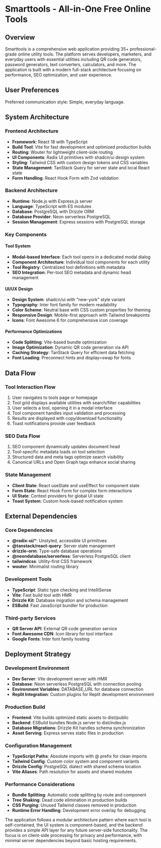 # Smarttools - All-in-One Free Online Tools

## Overview

Smarttools is a comprehensive web application providing 35+ professional-grade online utility tools. The platform serves developers, marketers, and everyday users with essential utilities including QR code generators, password generators, text converters, calculators, and more. The application is built with a modern full-stack architecture focusing on performance, SEO optimization, and user experience.

## User Preferences

Preferred communication style: Simple, everyday language.

## System Architecture

### Frontend Architecture
- **Framework**: React 18 with TypeScript
- **Build Tool**: Vite for fast development and optimized production builds
- **Routing**: Wouter for lightweight client-side routing
- **UI Components**: Radix UI primitives with shadcn/ui design system
- **Styling**: Tailwind CSS with custom design tokens and CSS variables
- **State Management**: TanStack Query for server state and local React state
- **Form Handling**: React Hook Form with Zod validation

### Backend Architecture
- **Runtime**: Node.js with Express.js server
- **Language**: TypeScript with ES modules
- **Database**: PostgreSQL with Drizzle ORM
- **Database Provider**: Neon serverless PostgreSQL
- **Session Management**: Express sessions with PostgreSQL storage

### Key Components

#### Tool System
- **Modal-based Interface**: Each tool opens in a dedicated modal dialog
- **Component Architecture**: Individual tool components for each utility
- **Tool Registry**: Centralized tool definitions with metadata
- **SEO Integration**: Per-tool SEO metadata and dynamic head management

#### UI/UX Design
- **Design System**: shadcn/ui with "new-york" style variant
- **Typography**: Inter font family for modern readability
- **Color Scheme**: Neutral base with CSS custom properties for theming
- **Responsive Design**: Mobile-first approach with Tailwind breakpoints
- **Icons**: Font Awesome 6 for comprehensive icon coverage

#### Performance Optimizations
- **Code Splitting**: Vite-based bundle optimization
- **Image Optimization**: Dynamic QR code generation via API
- **Caching Strategy**: TanStack Query for efficient data fetching
- **Font Loading**: Preconnect hints and display=swap for fonts

## Data Flow

### Tool Interaction Flow
1. User navigates to tools page or homepage
2. Tool grid displays available utilities with search/filter capabilities
3. User selects a tool, opening it in a modal interface
4. Tool component handles input validation and processing
5. Results are displayed with copy/download functionality
6. Toast notifications provide user feedback

### SEO Data Flow
1. SEO component dynamically updates document head
2. Tool-specific metadata loads on tool selection
3. Structured data and meta tags optimize search visibility
4. Canonical URLs and Open Graph tags enhance social sharing

### State Management
- **Client State**: React useState and useEffect for component state
- **Form State**: React Hook Form for complex form interactions
- **UI State**: Context providers for global UI state
- **Toast System**: Custom hook-based notification system

## External Dependencies

### Core Dependencies
- **@radix-ui/***: Unstyled, accessible UI primitives
- **@tanstack/react-query**: Server state management
- **drizzle-orm**: Type-safe database operations
- **@neondatabase/serverless**: Serverless PostgreSQL client
- **tailwindcss**: Utility-first CSS framework
- **wouter**: Minimalist routing library

### Development Tools
- **TypeScript**: Static type checking and IntelliSense
- **Vite**: Fast build tool with HMR
- **Drizzle Kit**: Database migration and schema management
- **ESBuild**: Fast JavaScript bundler for production

### Third-party Services
- **QR Server API**: External QR code generation service
- **Font Awesome CDN**: Icon library for tool interface
- **Google Fonts**: Inter font family hosting

## Deployment Strategy

### Development Environment
- **Dev Server**: Vite development server with HMR
- **Database**: Neon serverless PostgreSQL with connection pooling
- **Environment Variables**: DATABASE_URL for database connection
- **Replit Integration**: Custom plugins for Replit development environment

### Production Build
- **Frontend**: Vite builds optimized static assets to dist/public
- **Backend**: ESBuild bundles Node.js server to dist/index.js
- **Database Migrations**: Drizzle Kit handles schema synchronization
- **Asset Serving**: Express serves static files in production

### Configuration Management
- **TypeScript Paths**: Absolute imports with @ prefix for clean imports
- **Tailwind Config**: Custom color system and component variants
- **Drizzle Config**: PostgreSQL dialect with shared schema location
- **Vite Aliases**: Path resolution for assets and shared modules

### Performance Considerations
- **Bundle Splitting**: Automatic code splitting by route and component
- **Tree Shaking**: Dead code elimination in production builds
- **CSS Purging**: Unused Tailwind classes removed in production
- **Runtime Error Handling**: Development error overlay for debugging

The application follows a modular architecture pattern where each tool is self-contained, the UI system is component-based, and the backend provides a simple API layer for any future server-side functionality. The focus is on client-side processing for privacy and performance, with minimal server dependencies beyond basic hosting requirements.